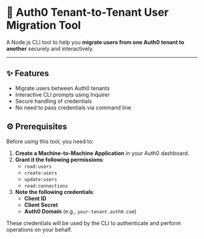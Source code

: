 # 🚀 Auth0 Tenant-to-Tenant User Migration Tool

A Node.js CLI tool to help you **migrate users from one Auth0 tenant to another** securely and interactively.

---

## ✨ Features

- Migrate users between Auth0 tenants
- Interactive CLI prompts using Inquirer
- Secure handling of credentials
- No need to pass credentials via command line

## ⚙️ Prerequisites

Before using this tool, you need to:

1. **Create a Machine-to-Machine Application** in your Auth0 dashboard.
2. **Grant it the following permissions**:
   - `read:users`
   - `create:users`
   - `update:users`
   - `read:connections`
3. **Note the following credentials**:
   - **Client ID**
   - **Client Secret**
   - **Auth0 Domain** (e.g., `your-tenant.auth0.com`)

These credentials will be used by the CLI to authenticate and perform operations on your behalf.
